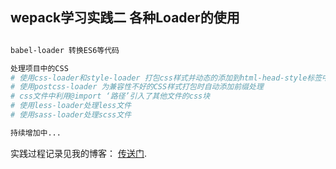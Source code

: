 ## wepack学习实践二 各种Loader的使用


``` bash

babel-loader 转换ES6等代码

处理项目中的CSS 
# 使用css-loader和style-loader 打包css样式并动态的添加到html-head-style标签中
# 使用postcss-loader 为兼容性不好的CSS样式打包时自动添加前缀处理
# css文件中利用@import ‘路径’引入了其他文件的css块
# 使用less-loader处理less文件
# 使用sass-loader处理scss文件

持续增加中...

```


实践过程记录见我的博客： [传送门](https://blog.csdn.net/m0_37747665).
